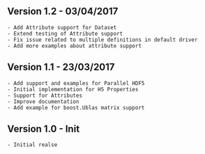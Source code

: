 ## Version 1.2 - 03/04/2017
	- Add Attribute support for Dataset
	- Extend testing of Attribute support
	- Fix issue related to multiple definitions in default driver
	- Add more examples about attribute support 	

## Version 1.1 - 23/03/2017
    - Add support and examples for Parallel HDF5
    - Initial implementation for H5 Properties
    - Support for Attributes 
    - Improve documentation
    - Add example for boost.Ublas matrix support


## Version 1.0 - Init
	- Initial realse
